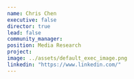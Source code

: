 ```yaml
---
name: Chris Chen
executive: false
director: true
lead: false
community_manager:   
position: Media Research
project:  
image: ../assets/default_exec_image.png
linkedin: "https://www.linkedin.com/"
---
```

